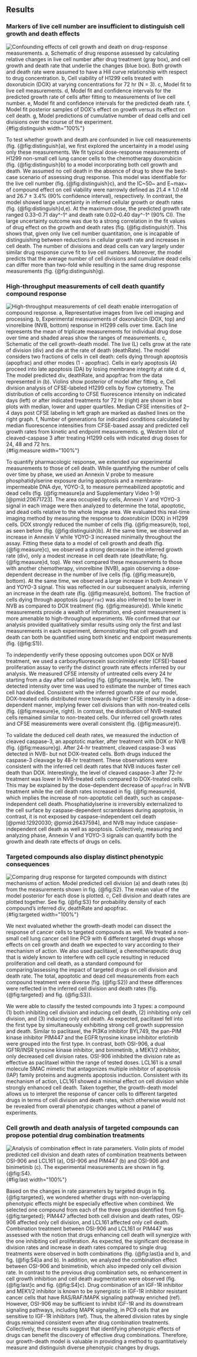 ## Results

### Markers of live cell number are insufficient to distinguish cell growth and death effects

![**Confounding effects of cell growth and death on drug-response measurements.**
a, Schematic of drug response assessed by calculating relative changes in live cell number after drug treatment (gray box), and cell growth and death rate that underlie the changes (blue box). Both growth and death rate were assumed to have a Hill curve relationship with respect to drug concentration.
b, Cell viability of H1299 cells treated with doxorubicin (DOX) at varying concentrations for 72 hr (N = 3).
c, Model fit to live cell measurements.
d, Model fit and confidence intervals for the predicted growth rate of cells after fitting to measurements of live cell number. 
e, Model fit and confidence intervals for the predicted death rate.
f, Model fit posterior samples of DOX's effect on growth versus its effect on cell death.
g, Model predictions of cumulative number of dead cells and cell divisions over the course of the experiment.](./output/Figure1.svg){#fig:distinguish width="100%"}

To test whether growth and death are confounded in live cell measurements (fig. {@fig:distinguish}a), we first explored the uncertainty in a model using only these measurements. We fit typical dose-response measurements of H1299 non-small cell lung cancer cells to the chemotherapy doxorubicin (fig. {@fig:distinguish}b) to a model incorporating both cell growth and death. We assumed no cell death in the absence of drug to show the best-case scenario of assessing drug response. This model was identifiable for the live cell number (fig. {@fig:distinguish}c), and the IC~50~ and E~max~ of compound effect on cell viability were narrowly defined as 21.4 ± 1.0 nM and 26.7 ± 3.4% (90% confidence interval), respectively. In contrast, the model showed large uncertainty in inferred cellular growth or death rates (fig. {@fig:distinguish}d,e). At the maximum dose, the predicted growth rate ranged 0.33–0.71 day^-1^ and death rate 0.02–0.40 day^-1^ (90% CI). The large uncertainty outcome was due to a strong correlation in the fit values of drug effect on the growth and death rates (fig. {@fig:distinguish}f). This shows that, given only live cell number quantitation, one is incapable of distinguishing between reductions in cellular growth rate and increases in cell death. The number of divisions and dead cells can vary largely under similar drug response curve fit to live cell numbers. Moreover, the model predicts that the average number of cell divisions and cumulative dead cells can differ more than two-fold while resulting in the same drug response measurements (fig. {@fig:distinguish}g).

### High-throughput measurements of cell death quantify compound response

![**High-throughput measurements of cell death enable interrogation of compound response.**
a, Representative images from live cell imaging and processing.
b, Experimental measurements of doxorubicin (DOX, top) and vinorelbine (NVB, bottom) response in H1299 cells over time. Each line represents the mean of triplicate measurements for individual drug dose over time and shaded areas show the ranges of measurements.
c, Schematic of the cell growth-death model. The live (`L`) cells grow at the rate of division (`div`) and die at the rate of death (`deathRate`). The model considers two fractions of cells in cell death: cells dying through apoptosis (`apopfrac`) and other modes (`1 - apopfrac`). Cells in early apoptosis (`A`) proceed into late apoptosis (`DA`) by losing membrane integrity at rate `d`.
d, The model predicted `div`, `deathRate`, and `apopfrac` from the data represented in (b). Violins show posterior of model after fitting.
e, Cell division analysis of CFSE-labeled H1299 cells by flow cytometry. The distribution of cells according to CFSE fluorescence intensity on indicated days (left) or after indicated treatments for 72 hr (right) are shown in box plots with median, lower and upper quartiles. Median CFSE intensities of 2–4 days post CFSE labeling in left graph are marked as dashed lines on the right graph.
f, Number of generations for indicated conditions calculated by median fluorescence intensities from CFSE-based assay and predicted cell growth rates from kinetic and endpoint measurements.
g, Western blot of cleaved-caspase 3 after treating H1299 cells with indicated drug doses for 24, 48 and 72 hrs.
](./output/Figure2.svg){#fig:measure width="100%"}

To quantify pharmacologic response, we extended our experimental measurements to those of cell death. While quantifying the number of cells over time by phase, we used an Annexin V probe to measure phosphatidylserine exposure during apoptosis and a membrane-impermeable DNA dye, YOYO-3, to measure permeabilized apoptotic and dead cells (fig. {@fig:measure}a and Supplementary Video 1-9) [@pmid:20671723]. The area occupied by cells, Annexin V and YOYO-3 signal in each image were then analyzed to determine the total, apoptotic, and dead cells relative to the whole image area. We evaluated this real-time imaging method by measuring the response to doxorubicin (DOX) in H1299 cells. DOX strongly reduced the number of cells (fig. {@fig:measure}b, top), as seen before (fig. {@fig:distinguish}b). At the same time, we observed an increase in Annexin V while YOYO-3 increased minimally throughout the assay. Fitting these data to a model of cell growth and death (fig. {@fig:measure}c), we observed a strong decrease in the inferred growth rate (div), only a modest increase in cell death rate (deathRate; fig. {@fig:measure}d, top). We next compared these measurements to those with another chemotherapy, vinorelbine (NVB), again observing a dose-dependent decrease in the number of live cells (fig. {@fig:measure}b, bottom). At the same time, we observed a large increase in both Annexin V and YOYO-3 signal. This was reflected in our subsequent analysis, inferring an increase in the death rate (fig. {@fig:measure}d, bottom). The fraction of cells dying through apoptosis (`apopfrac`) was also inferred to be lower in NVB as compared to DOX treatment (fig. {@fig:measure}d). While kinetic measurements provide a wealth of information, end-point measurement is more amenable to high-throughput experiments. We confirmed that our analysis provided qualitatively similar results using only the first and last measurements in each experiment, demonstrating that cell growth and death can both be quantified using both kinetic and endpoint measurements (fig. {@fig:S1}).

To independently verify these opposing outcomes upon DOX or NVB treatment, we used a carboxyfluorescein succinimidyl ester (CFSE)-based proliferation assay to verify the distinct growth rate effects inferred by our analysis. We measured CFSE intensity of untreated cells every 24 hr starting from a day after cell labeling (fig. {@fig:measure}e, left). The detected intensity over time was used to estimate the number of times each cell had divided. Consistent with the inferred growth rate of our model, DOX-treated cells distributed more towards higher CFSE intensity in a dose-dependent manner, implying fewer cell divisions than with non-treated cells (fig. {@fig:measure}e, right). In contrast, the distribution of NVB-treated cells remained similar to non-treated cells. Our inferred cell growth rates and CFSE measurements were overall consistent (fig. {@fig:measure}f).

To validate the deduced cell death rates, we measured the induction of cleaved caspase-3, an apoptotic marker, after treatment with DOX or NVB (fig. {@fig:measure}g). After 24-hr treatment, cleaved caspase-3 was detected in NVB- but not DOX-treated cells. Both drugs induced the caspase-3 cleavage by 48-hr treatment. These observations were consistent with the inferred cell death rates that NVB induces faster cell death than DOX. Interestingly, the level of cleaved caspase-3 after 72-hr treatment was lower in NVB-treated cells compared to DOX-treated cells. This may be explained by the dose-dependent decrease of `apopfrac` in NVB treatment while the cell death rates increased in fig. {@fig:measure}d, which implies the increase of non-apoptotic cell death, such as caspase-independent cell death. Phosphatidylserine is irreversibly externalized to the cell surface by caspase-dependent scramblases during apoptosis, in contrast, it is not exposed by caspase-independent cell death [@pmid:12920030; @pmid:26437594], and NVB may induce caspase-independent cell death as well as apoptosis. Collectively, measuring and analyzing phase, Annexin V and YOYO-3 signals can quantify both the growth and death rate effects of drugs on cells.

### Targeted compounds also display distinct phenotypic consequences

![**Comparing drug response for targeted compounds with distinct mechanisms of action.**
Model predicted cell division (a) and death rates (b) from the measurements shown in fig. {@fig:S2}. The mean value of the model posterior for each dose is plotted. c, Cell division and death rates are plotted together. See fig. {@fig:S3} for probability density of each compound’s inferred `div`, `deathRate` and `apopfrac`.
](./output/Figure3.svg){#fig:targeted width="100%"}

We next evaluated whether the growth-death model can dissect the response of cancer cells to targeted compounds as well. We treated a non-small cell lung cancer cell line PC9 with 6 different targeted drugs whose effects on cell growth and death we expected to vary according to their mechanism of action. We also used paclitaxel, a chemotherapeutic drug that is widely known to interfere with cell cycle resulting in reduced proliferation and cell death, as a standard compound for comparing/assessing the impact of targeted drugs on cell division and death rate. The total, apoptotic and dead cell measurements from each compound treatment were diverse (fig. {@fig:S2}) and these differences were reflected in the inferred cell division and death rates (fig. {@fig:targeted} and fig. {@fig:S3}).

We were able to classify the tested compounds into 3 types: a compound (1) both inhibiting cell division and inducing cell death, (2) inhibiting only cell division, and (3) inducing only cell death. As expected, paclitaxel fell into the first type by simultaneously exhibiting strong cell growth suppression and death. Similar to paclitaxel, the PI3Kɑ inhibitor BYL749, the pan-PIM kinase inhibitor PIM447 and the EGFR tyrosine kinase inhibitor erlotinib were grouped into the first type. In contrast, both OSI-906, a dual IGF1R/INSR tyrosine kinase inhibitor, and binimetinib, a MEK1/2 inhibitor, only decreased cell division rates. OSI-906 inhibited the division rate as effective as paclitaxel within the range of tested doses. LCL161 is a small molecule SMAC mimetic that antagonizes multiple inhibitor of apoptosis (IAP) family proteins and augments apoptosis induction. Consistent with its mechanism of action, LCL161 showed a minimal effect on cell division while strongly enhanced cell death. Taken together, the growth-death model allows us to interpret the response of cancer cells to different targeted drugs in terms of cell division and death rates, which otherwise would not be revealed from overall phenotypic changes without a panel of experiments.

### Cell growth and death analysis of targeted compounds can propose potential drug combination treatments

![**Analysis of combination effect in rate parameters.**
Violin plots of model predicted cell division and death rates of combination treatments between OSI-906 and LCL161 (a), OSI-906 and PIM447 (b) and OSI-906 and binimetinib (c). The experimental measurements are shown in fig. {@fig:S4}.
](./output/Figure4.svg){#fig:last width="100%"}

Based on the changes in rate parameters by targeted drugs in fig. {@fig:targeted}, we wondered whether drugs with non-overlapping phenotypic effects might be especially effective when combined. We selected one compound from each of the three groups identified from fig. {@fig:targeted}; PIM447 affected both cell division and death rates, OSI-906 affected only cell division, and LCL161 affected only cell death. Combination treatment between OSI-906 and LCL161 or PIM447 was assessed with the notion that drugs enhancing cell death will synergize with the one inhibiting cell proliferation. As expected, the significant decrease in division rates and increase in death rates compared to single drug treatments were observed in both combinations (fig. {@fig:last}a and b, and fig. {@fig:S4}a and b). In addition, we analyzed the combination effect between OSI-906 and binimetinib, which also impeded only cell division rate. In contrast to the previous drug combination sets, no enhancement in cell growth inhibition and cell death augmentation were observed (fig. {@fig:last}c and fig. {@fig:S4}c). Drug combination of an IGF-1R inhibitor and MEK1/2 inhibitor is known to be synergistic in IGF-1R inhibitor resistant cancer cells that have RAS/RAF/MAPK signaling pathway enriched (ref). However, OSI-906 may be sufficient to inhibit IGF-1R and its downstream signaling pathways, including MAPK signaling, in PC9 cells that are sensitive to IGF-1R inhibitors (ref). Thus, the altered division rates by single drugs remained consistent even after drug combination treatments. Collectively, these results suggest that identifying phenotypic effects of drugs can benefit the discovery of effective drug combinations. Therefore, our growth-death model is valuable in providing a method to quantitatively measure and distinguish diverse phenotypic changes by drugs.

